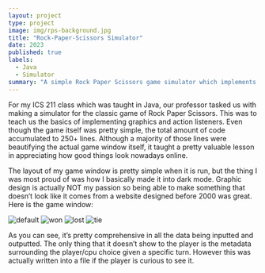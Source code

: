 ```yaml
---
layout: project
type: project
image: img/rps-background.jpg
title: "Rock-Paper-Scissors Simulator"
date: 2023
published: true
labels:
  - Java
  - Simulator
summary: "A simple Rock Paper Scissors game simulator which implements the use of Java Graphics"
---
```


For my ICS 211 class which was taught in Java, our professor tasked us with making a simulator for the classic game of Rock Paper Scissors. This was to teach us the basics of implementing graphics and action listeners. Even though the game itself was pretty simple, the total amount of code accumulated to 250+ lines. Although a majority of those lines were beautifying the actual game window itself, it taught a pretty valuable lesson in appreciating how good things look nowadays online.

 The layout of my game window is pretty simple when it is run, but the thing I was most proud of was how I basically made it into dark mode. Graphic design is actually NOT my passion so being able to make something that doesn’t look like it comes from a website designed before 2000 was great. Here is the game window:
 
![default](https://github.com/ezekielira/ezekielira.github.io/assets/156398987/9a7ed39a-c828-4d2f-8cda-1167589381dc)
![won](https://github.com/ezekielira/ezekielira.github.io/assets/156398987/75f8e02a-67e7-47ea-adbb-40a6c6a56fef)
![lost](https://github.com/ezekielira/ezekielira.github.io/assets/156398987/9c662f12-ac48-4a0f-a2a6-79bc1268a0f4)
![tie](https://github.com/ezekielira/ezekielira.github.io/assets/156398987/91500e6b-aaa6-4014-948f-456488f7fb1b)

As you can see, it’s pretty comprehensive in all the data being inputted and outputted. The only thing that it doesn’t show to the player is the metadata surrounding the player/cpu choice given a specific turn. However this was actually written into a file if the player is curious to see it.


